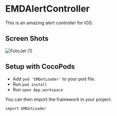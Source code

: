 # EMDAlertController
This is an amazing alert controller for IOS. 

## Screen Shots 

![FotoJet (1)](https://user-images.githubusercontent.com/32535588/59084396-b4613280-8918-11e9-8fa2-7c67bc80043c.jpg) 

## Setup with CocoPods
  - Add ```pod 'EMDotLoader'```  to your pod file.  
  - Run ```pod install```  
  - Run ```open App.workspace``` 
  
  You can then import the framework in your project.
  ```
  import EMDotLoader
  
  ```


